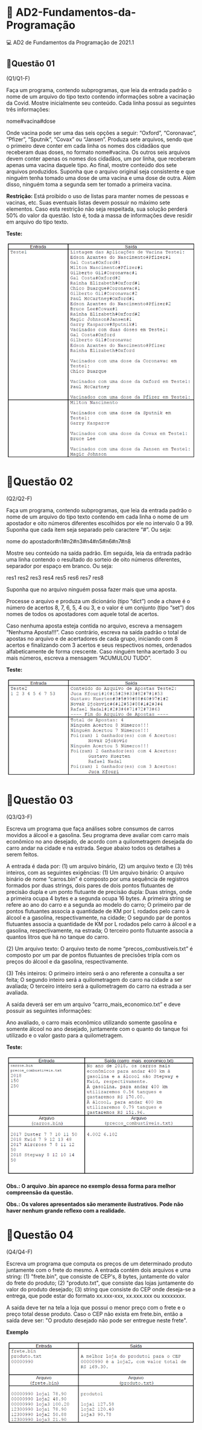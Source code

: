 # :rocket: AD2-Fundamentos-da-Programação
:computer: AD2 de Fundamentos da Programação de 2021.1

## 📌Questão 01

(Q1/Q1-F)

Faça um programa, contendo subprogramas, que leia da entrada padrão o nome de um arquivo do tipo texto contendo informações sobre a vacinação da Covid. Mostre inicialmente seu conteúdo. Cada linha possui as seguintes três informações:

nome#vacina#dose

Onde vacina pode ser uma das seis opções a seguir: “Oxford”, “Coronavac”, “Pfizer”, “Sputnik”, “Covax” ou “Jansen”. Produza sete arquivos, sendo que o primeiro deve conter em cada linha os nomes dos cidadãos que receberam duas doses, no formato nome#vacina. Os outros seis arquivos devem conter apenas os nomes dos cidadãos, um por linha, que receberam apenas
uma vacina daquele tipo. Ao final, mostre conteúdo dos sete arquivos produzidos. Suponha que o arquivo original seja consistente e que ninguém tenha tomado uma dose de uma vacina e uma dose de outra. Além disso, ninguém toma a segunda sem ter tomado a primeira vacina.

**Restrição:** Está proibido o uso de listas para manter nomes de pessoas e vacinas, etc. Suas eventuais listas devem possuir no máximo sete elementos. Caso esta restrição não seja respeitada, sua solução perderá 50% do valor da questão. Isto é, toda a massa de informações deve residir em arquivo do tipo texto.

**Teste:**

![Alt text](https://github.com/FelipedeAV/Estudos/blob/main/FP_AD2_2021/Imagens/AD2_Imagem_Q1.png?raw=true "Optional title")



# 📌Questão 02

(Q2/Q2-F)

Faça um programa, contendo subprogramas, que leia da entrada padrão o nome de um arquivo do tipo texto contendo em cada linha o nome de um apostador e oito números diferentes escolhidos por ele no intervalo 0 a 99. Suponha que cada item seja separado pelo caractere “#”. Ou seja:

nome do apostador#n1#n2#n3#n4#n5#n6#n7#n8

Mostre seu conteúdo na saída padrão. Em seguida, leia da entrada padrão uma linha contendo o resultado do sorteio de oito números diferentes, separador por espaço em branco. Ou seja:

res1 res2 res3 res4 res5 res6 res7 res8

Suponha que no arquivo ninguém possa fazer mais que uma aposta.

Processe o arquivo e produza um dicionário (tipo “dict”) onde a chave é o número de acertos 8, 7, 6, 5, 4 ou 3, e o valor é um conjunto (tipo “set”) dos nomes de todos os apostadores com aquele total de acertos.

Caso nenhuma aposta esteja contida no arquivo, escreva a mensagem “Nenhuma Aposta!!!”. Caso contrário, escreva na saída padrão o total de apostas no arquivo e de acertadores de
cada grupo, iniciando com 8 acertos e finalizando com 3 acertos e seus respectivos nomes, ordenados alfabeticamente de forma crescente. Caso ninguém tenha acertado 3 ou mais números, escreva a mensagem “ACUMULOU TUDO”.

**Teste:**

![Alt text](https://github.com/FelipedeAV/Estudos/blob/main/FP_AD2_2021/Imagens/AD2_Imagem_Q2.png?raw=true "Optional title")



# 📌Questão 03

(Q3/Q3-F)

Escreva um programa que faça análises sobre consumos de carros movidos a álcool e a gasolina. Seu programa deve avaliar com carro mais econômico no ano desejado, de acordo
com a quilometragem desejada do carro andar na cidade e na estrada. Segue abaixo todos os detalhes a serem feitos.

A entrada é dada por: (1) um arquivo binário, (2) um arquivo texto e (3) três inteiros, com as seguintes exigências:
(1) Um arquivo binário:
O arquivo binário de nome “carros.bin” é composto por uma sequência de registros formados por duas strings, dois pares de dois pontos flutuantes de precisão dupla e um ponto flutuante de precisão dupla:
Duas strings, onde a primeira ocupa 4 bytes e a segunda ocupa 16 bytes. A primeira string se refere ao ano do carro e a segunda ao modelo do carro;
O primeiro par de pontos flutuantes associa a quantidade de KM por L rodados pelo carro à álcool e a gasolina, respectivamente, na cidade;
O segundo par de pontos flutuantes associa a quantidade de KM por L rodados pelo carro à álcool e a gasolina, respectivamente, na estrada;
O terceiro ponto flutuante associa a quantos litros que há no tanque do carro.

(2) Um arquivo texto:
O arquivo texto de nome “precos_combustiveis.txt” é composto por um par de pontos flutuantes de precisões tripla com os preços do álcool e da gasolina, respectivamente.

(3) Três inteiros:
O primeiro inteiro será o ano referente a consulta a ser feita;
O segundo inteiro será a quilometragem do carro na cidade a ser avaliada;
O terceiro inteiro será a quilometragem do carro na estrada a ser avaliada.

A saída deverá ser em um arquivo “carro_mais_economico.txt” e deve possuir as seguintes informações:

Ano avaliado, o carro mais econômico utilizando somente gasolina e somente álcool no ano desejado, juntamente com o quanto do tanque foi utilizado e o valor gasto para a quilometragem.

**Teste:**

![Alt text](https://github.com/FelipedeAV/Estudos/blob/main/FP_AD2_2021/Imagens/AD2_Imagem_Q3.png?raw=true "Optional title")

**Obs.: O arquivo .bin aparece no exemplo dessa forma para melhor compreensão da questão.**

**Obs.: Os valores apresentados são meramente ilustrativos. Pode não haver nenhum grande reflexo com a realidade.**


# 📌Questão 04

(Q4/Q4-F)

Escreva um programa que computa os preços de um determinado produto juntamente com o frete do mesmo. A entrada contém dois arquivos e uma string: (1) "frete.bin", que consiste de
CEP's, 8 bytes, juntamente do valor do frete do produto; (2) "produto.txt", que consiste das lojas juntamente do valor do produto desejado; (3) string que consiste do CEP onde deseja-se a entrega, que pode estar do formato xx.xxx-xxx, xx.xxx.xxx ou xxxxxxxx.

A saída deve ter na tela a loja que possui o menor preço com o frete e o preço total desse produto. Caso o CEP não exista em frete.bin, então a saída deve ser: "O produto desejado não pode ser entregue neste frete".

**Exemplo**

![Alt text](https://github.com/FelipedeAV/Estudos/blob/main/FP_AD2_2021/Imagens/AD2_Imagem_Q4.png?raw=true "Optional title")
